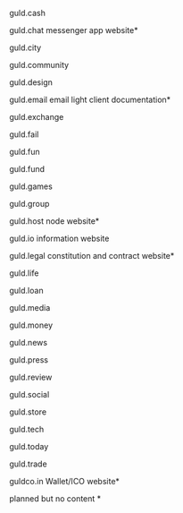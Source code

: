 guld.cash

guld.chat    messenger app website*

guld.city

guld.community

guld.design

guld.email    email light client documentation*

guld.exchange

guld.fail

guld.fun

guld.fund

guld.games

guld.group

guld.host    node website*

guld.io        information website

guld.legal    constitution and contract website*

guld.life

guld.loan

guld.media

guld.money

guld.news

guld.press

guld.review

guld.social

guld.store

guld.tech

guld.today

guld.trade

guldco.in    Wallet/ICO website*


 planned but no content *
